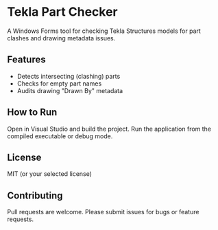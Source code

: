 # Tekla Part Checker

A Windows Forms tool for checking Tekla Structures models for part clashes and drawing metadata issues.

## Features
- Detects intersecting (clashing) parts
- Checks for empty part names
- Audits drawing "Drawn By" metadata

## How to Run
Open in Visual Studio and build the project. Run the application from the compiled executable or debug mode.

## License
MIT (or your selected license)

## Contributing
Pull requests are welcome. Please submit issues for bugs or feature requests.
